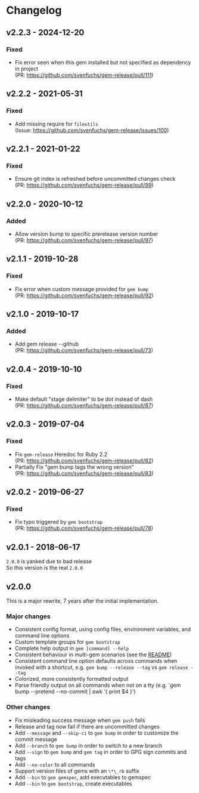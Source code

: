 # Changelog

## v2.2.3 - 2024-12-20

### Fixed

- Fix error seen when this gem installed but not specified as dependency in project  
  (PR: https://github.com/svenfuchs/gem-release/pull/111)

## v2.2.2 - 2021-05-31

### Fixed

- Add missing require for `fileutils`  
  (Issue: https://github.com/svenfuchs/gem-release/issues/100)

## v2.2.1 - 2021-01-22

### Fixed

- Ensure git index is refreshed before uncommitted changes check  
  (PR: https://github.com/svenfuchs/gem-release/pull/99)

## v2.2.0 - 2020-10-12

### Added

- Allow version bump to specific prerelease version number  
  (PR: https://github.com/svenfuchs/gem-release/pull/97)

## v2.1.1 - 2019-10-28

### Fixed

- Fix error when custom message provided for `gem bump`  
  (PR: https://github.com/svenfuchs/gem-release/pull/92)

## v2.1.0 - 2019-10-17

### Added

- Add gem release --github  
  (PR: https://github.com/svenfuchs/gem-release/pull/73)

## v2.0.4 - 2019-10-10

### Fixed

- Make default "stage delimiter" to be dot instead of dash  
  (PR: https://github.com/svenfuchs/gem-release/pull/87)

## v2.0.3 - 2019-07-04

### Fixed

- Fix `gem-release` Heredoc for Ruby 2.2  
  (PR: https://github.com/svenfuchs/gem-release/pull/82)
- Partially Fix "gem bump tags the wrong version"  
  (PR: https://github.com/svenfuchs/gem-release/pull/83)

## v2.0.2 - 2019-06-27

### Fixed

- Fix typo triggered by `gem bootstrap`  
  (PR: https://github.com/svenfuchs/gem-release/pull/78)

## v2.0.1 - 2018-06-17

`2.0.0` is yanked due to bad release  
So this version is the real `2.0.0`  

## v2.0.0

This is a major rewrite, 7 years after the initial implementation.

### Major changes

* Consistent config format, using config files, environment variables, and command line options
* Custom template groups for `gem bootstrap`
* Complete help output in `gem [command] --help`
* Consistent behaviour in multi-gem scenarios (see the [README](https://github.com/svenfuchs/gem-release/blob/master/README.md#scenarios))
* Consistent command line option defaults across commands when invoked with a
  shortcut, e.g. `gem bump --release --tag` vs `gem release --tag`
* Colorized, more consistently formatted output
* Parse friendly output on all commands when not on a tty (e.g. `gem bump --pretend --no-commit | awk '{ print $4 }')

### Other changes

* Fix misleading success message when `gem push` fails
* Release and tag now fail if there are uncommitted changes
* Add `--message` and `--skip-ci` to `gem bump` in order to customize the commit message
* Add `--branch` to `gem bump` in order to switch to a new branch
* Add `--sign` to `gem bump` and `gem tag` in order to GPG sign commits and tags
* Add `--no-color` to all commands
* Support version files of gems with an `\*\_rb` suffix
* Add `--bin` to `gem gemspec`, add executables to gemspec
* Add `--bin` to `gem bootstrap`, create executables

